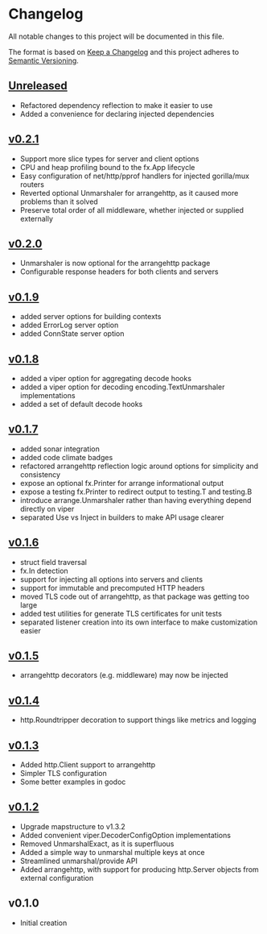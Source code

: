 # Changelog
All notable changes to this project will be documented in this file.

The format is based on [Keep a Changelog](http://keepachangelog.com/en/1.0.0/)
and this project adheres to [Semantic Versioning](http://semver.org/spec/v2.0.0.html).

## [Unreleased]
- Refactored dependency reflection to make it easier to use
- Added a convenience for declaring injected dependencies

## [v0.2.1]
- Support more slice types for server and client options
- CPU and heap profiling bound to the fx.App lifecycle
- Easy configuration of net/http/pprof handlers for injected gorilla/mux routers
- Reverted optional Unmarshaler for arrangehttp, as it caused more problems than it solved
- Preserve total order of all middleware, whether injected or supplied externally

## [v0.2.0]
- Unmarshaler is now optional for the arrangehttp package
- Configurable response headers for both clients and servers 

## [v0.1.9]
- added server options for building contexts
- added ErrorLog server option
- added ConnState server option

## [v0.1.8]
- added a viper option for aggregating decode hooks
- added a viper option for decoding encoding.TextUnmarshaler implementations
- added a set of default decode hooks

## [v0.1.7]
- added sonar integration
- added code climate badges
- refactored arrangehttp reflection logic around options for simplicity and consistency
- expose an optional fx.Printer for arrange informational output
- expose a testing fx.Printer to redirect output to testing.T and testing.B
- introduce arrange.Unmarshaler rather than having everything depend directly on viper
- separated Use vs Inject in builders to make API usage clearer

## [v0.1.6]
- struct field traversal
- fx.In detection
- support for injecting all options into servers and clients
- support for immutable and precomputed HTTP headers
- moved TLS code out of arrangehttp, as that package was getting too large
- added test utilities for generate TLS certificates for unit tests
- separated listener creation into its own interface to make customization easier

## [v0.1.5]
- arrangehttp decorators (e.g. middleware) may now be injected

## [v0.1.4]
- http.Roundtripper decoration to support things like metrics and logging

## [v0.1.3]
- Added http.Client support to arrangehttp
- Simpler TLS configuration
- Some better examples in godoc

## [v0.1.2]
- Upgrade mapstructure to v1.3.2
- Added convenient viper.DecoderConfigOption implementations
- Removed UnmarshalExact, as it is superfluous
- Added a simple way to unmarshal multiple keys at once
- Streamlined unmarshal/provide API
- Added arrangehttp, with support for producing http.Server objects from external configuration

## v0.1.0
- Initial creation

[Unreleased]: https://github.com/xmidt-org/arrange/compare/v0.2.1..HEAD
[v0.2.1]: https://github.com/xmidt-org/arrange/compare/v0.2.0...v0.2.1
[v0.2.0]: https://github.com/xmidt-org/arrange/compare/v0.1.9...v0.2.0
[v0.1.9]: https://github.com/xmidt-org/arrange/compare/v0.1.8...v0.1.9
[v0.1.8]: https://github.com/xmidt-org/arrange/compare/v0.1.7...v0.1.8
[v0.1.7]: https://github.com/xmidt-org/arrange/compare/v0.1.6...v0.1.7
[v0.1.6]: https://github.com/xmidt-org/arrange/compare/v0.1.5...v0.1.6
[v0.1.5]: https://github.com/xmidt-org/arrange/compare/v0.1.4...v0.1.5
[v0.1.4]: https://github.com/xmidt-org/arrange/compare/v0.1.3...v0.1.4
[v0.1.3]: https://github.com/xmidt-org/arrange/compare/v0.1.2...v0.1.3
[v0.1.2]: https://github.com/xmidt-org/arrange/compare/v0.1.0...v0.1.2
